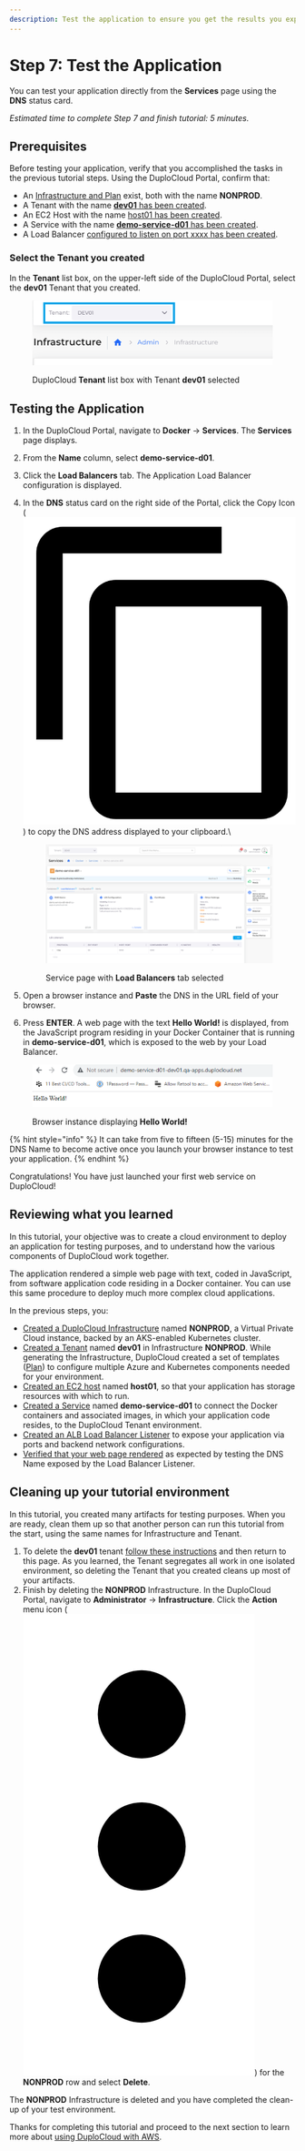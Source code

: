 ```yaml
---
description: Test the application to ensure you get the results you expect
---
```


# Step 7: Test the Application

You can test your application directly from the **Services** page using the **DNS** status card.

_Estimated time to complete Step 7 and finish tutorial: 5 minutes._

## Prerequisites

Before testing your application, verify that you accomplished the tasks in the previous tutorial steps.   Using the DuploCloud Portal, confirm that:

* An [Infrastructure and Plan](../step-1-infrastructure.md) exist, both with the name **NONPROD**.
* A Tenant with the name [**dev01** has been created](../step-2-tenant.md).
* An EC2 Host with the name [host01 has been created](step-4-create-ec2-host.md).
* A Service with the name [**demo-service-d01** has been created](step-5-create-app-via-docker-native.md).&#x20;
* A Load Balancer [configured to listen on port xxxx has been created](step-6-create-loadbalancer.md).

### Select the Tenant you created

In the **Tenant** list box, on the upper-left side of the DuploCloud Portal, select the **dev01** Tenant that you created.

<figure><img src="../../../.gitbook/assets/tenant_dev01 (3).png" alt=""><figcaption><p>DuploCloud <strong>Tenant</strong> list box with Tenant <strong>dev01</strong> selected</p></figcaption></figure>

## Testing the Application

1. In the DuploCloud Portal, navigate to **Docker** -> **Services**. The **Services** page displays.
2. From the **Name** column, select **demo-service-d01**.
3. Click the **Load Balancers** tab. The Application Load Balancer configuration is displayed.
4.  In the **DNS** status card on the right side of the Portal, click the Copy Icon ( <img src="../../../.gitbook/assets/copy_icon (1).png" alt="" data-size="line"> ) to copy the DNS address displayed to your clipboard.\


    <figure><img src="../../../.gitbook/assets/services new.png" alt=""><figcaption><p>Service page with <strong>Load Balancers</strong> tab selected<br></p></figcaption></figure>
5. Open a browser instance and **Paste** the DNS in the URL field of your browser.
6. Press **ENTER**. A web page with the text **Hello World!** is displayed, from the JavaScript program residing in your Docker Container that is running in **demo-service-d01**, which is exposed to the web by your Load Balancer.

<figure><img src="../../../.gitbook/assets/dockern.png" alt=""><figcaption><p>Browser instance displaying <strong>Hello World!</strong></p></figcaption></figure>

{% hint style="info" %}
It can take from five to fifteen (5-15) minutes for the DNS Name to become active once you launch your browser instance to test your application.
{% endhint %}

Congratulations! You have just launched your first web service on DuploCloud!

## Reviewing what you learned

In this tutorial, your objective was to create a cloud environment to deploy an application for testing purposes, and to understand how the various components of DuploCloud work together.&#x20;

The application rendered a simple web page with text, coded in JavaScript, from software application code residing in a Docker container. You can use this same procedure to deploy much more complex cloud applications.&#x20;

In the previous steps, you:

* [Created a DuploCloud Infrastructure](../step-1-infrastructure.md) named **NONPROD**, a Virtual Private Cloud instance, backed by an AKS-enabled Kubernetes cluster.&#x20;
* [Created a Tenant](../step-2-tenant.md) named **dev01** in Infrastructure **NONPROD**. While generating the Infrastructure, DuploCloud created a set of templates ([Plan](../step-1-infrastructure.md)) to configure multiple Azure and Kubernetes components needed for your environment.
* [Created an EC2 host](step-4-create-ec2-host.md) named **host01**, so that your application has storage resources with which to run.
* [Created a Service](step-5-create-app-via-docker-native.md) named **demo-service-d01** to connect the Docker containers and associated images, in which your application code resides, to the DuploCloud Tenant environment.
* [Created an ALB Load Balancer Listener](step-6-create-loadbalancer.md) to expose your application via ports and backend network configurations.&#x20;
* [Verified that your web page rendered](step-7-test-the-application.md#testing-the-application) as expected by testing the DNS Name exposed by the  Load Balancer Listener.

## Cleaning up your tutorial environment

In this tutorial, you created many artifacts for testing purposes. When you are ready, clean them up so that another person can run this tutorial from the start, using the same names for Infrastructure and Tenant.

1. To delete the **dev01** tenant [follow these instructions](../../../access-control/tenant-access/deleting-a-tenant.md) and then return to this page. As you learned, the Tenant segregates all work in one isolated environment, so deleting the Tenant that you created cleans up most of your artifacts.
2. Finish by deleting the **NONPROD** Infrastructure. In the DuploCloud Portal, navigate to **Administrator** -> **Infrastructure**. Click the **Action** menu icon (<img src="../../../.gitbook/assets/image (4) (3).png" alt="" data-size="line">) for the **NONPROD** row and select **Delete**.&#x20;

The **NONPROD** Infrastructure is deleted and you have completed the clean-up of your test environment.

Thanks for completing this tutorial and proceed to the next section to learn more about [using DuploCloud with AWS](../../use-cases/).
